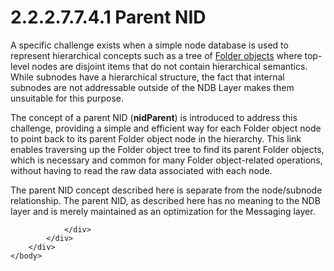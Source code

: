 <html dir="LTR" xmlns:mshelp="http://msdn.microsoft.com/mshelp" xmlns:ddue="http://ddue.schemas.microsoft.com/authoring/2003/5" xmlns:xlink="http://www.w3.org/1999/xlink" xmlns:tool="http://www.microsoft.com/tooltip">
    <head>
        <meta http-equiv="Content-Type" content="text/html; CHARSET=utf-8"></meta>
        <meta name="save" content="history"></meta>
        <title>2.2.2.7.7.4.1 Parent NID</title>
        <xml>
            <mshelp:toctitle title="2.2.2.7.7.4.1 Parent NID"></mshelp:toctitle>
            <mshelp:rltitle title="[MS-PST]: Parent NID"></mshelp:rltitle>
            <mshelp:keyword index="A" term="65b9823b-530e-430a-aa4c-d4bad9ece9d3"></mshelp:keyword>
            <mshelp:attr name="DCSext.ContentType" value="open specification"></mshelp:attr>
            <mshelp:attr name="AssetID" value="65b9823b-530e-430a-aa4c-d4bad9ece9d3"></mshelp:attr>
            <mshelp:attr name="TopicType" value="kbRef"></mshelp:attr>
            <mshelp:attr name="DCSext.Title" value="[MS-PST]: Parent NID" />
        </xml>
    </head>
    <body>
        <div id="header">
            <h1 class="heading">2.2.2.7.7.4.1 Parent NID</h1>
        </div>
        <div id="mainSection">
            <div id="mainBody">
                <div id="allHistory" class="saveHistory"></div>
                <div id="sectionSection0" class="section" name="collapseableSection">
                    

<p>A specific challenge exists when a simple node database is
used to represent hierarchical concepts such as a tree of <a href="08220cc9-69b1-4072-a2e7-2a0ff201d505.htm#gt_0682daa7-c1b8-419b-8a32-6048833d0b72">Folder objects</a> where
top-level nodes are disjoint items that do not contain hierarchical semantics.
While subnodes have a hierarchical structure, the fact that internal subnodes
are not addressable outside of the NDB Layer makes them unsuitable for this
purpose.</p>

<p>The concept of a parent NID (<b>nidParent</b>) is introduced
to address this challenge, providing a simple and efficient way for each Folder
object node to point back to its parent Folder object node in the hierarchy.
This link enables traversing up the Folder object tree to find its parent
Folder objects, which is necessary and common for many Folder object-related
operations, without having to read the raw data associated with each node.</p>

<p>The parent NID concept described here is separate from the
node/subnode relationship. The parent NID, as described here has no meaning to
the NDB layer and is merely maintained as an optimization for the Messaging
layer.</p>


                </div>
            </div>
        </div>
    </body>
</html>